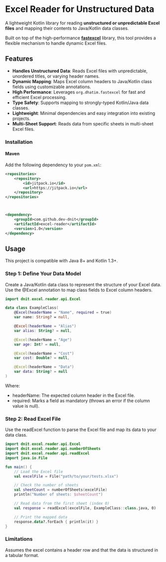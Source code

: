 # Excel Reader for Unstructured Data

A lightweight Kotlin library for reading **unstructured or unpredictable Excel files** and mapping their contents to Java/Kotlin data classes.

Built on top of the high-performance **[fastexcel](https://github.com/dhatim/fastexcel)** library, this tool provides a flexible mechanism to handle dynamic Excel files.

## Features
- **Handles Unstructured Data**: Reads Excel files with unpredictable, unordered titles, or varying header names.
- **Dynamic Mapping**: Maps Excel column headers to Java/Kotlin class fields using customizable annotations.
- **High Performance**: Leverages `org.dhatim.fastexcel` for fast and efficient Excel processing.
- **Type Safety**: Supports mapping to strongly-typed Kotlin/Java data classes.
- **Lightweight**: Minimal dependencies and easy integration into existing projects.
- **Multi-Sheet Support**: Reads data from specific sheets in multi-sheet Excel files.


### Installation

#### Maven
Add the following dependency to your `pom.xml`:

```xml
<repositories>
    <repository>
        <id>jitpack.io</id>
        <url>https://jitpack.io</url>
    </repository>
</repositories>



<dependency>
    <groupId>com.github.dev-dnit</groupId>
    <artifactId>excel-reader</artifactId>
    <version>1.0</version>
</dependency>
```

## Usage

This project is compatible with Java 8+ and Kotlin 1.3+.

### Step 1: Define Your Data Model

Create a Java/Kotlin data class to represent the structure of your Excel data.
Use the @Excel annotation to map class fields to Excel column headers.

```kotlin
import dnit.excel.reader.api.Excel

data class ExampleClass(
    @Excel(headerName = "Name", required = true)
    var name: String? = null,

    @Excel(headerName = "Alias")
    var alias: String? = null,

    @Excel(headerName = "Age")
    var age: Int? = null,

    @Excel(headerName = "Cost")
    var cost: Double? = null,

    @Excel(headerName = "Data")
    var data: String? = null
)
```

Where:
* headerName: The expected column header in the Excel file.
* required: Marks a field as mandatory (throws an error if the column value is null).

### Step 2: Read Excel File

Use the readExcel function to parse the Excel file and map its data to your data class.

```kotlin
import dnit.excel.reader.api.Excel
import dnit.excel.reader.api.numberOfSheets
import dnit.excel.reader.api.readExcel
import java.io.File

fun main() {
    // Load the Excel file
    val excelFile = File("path/to/your/tests.xlsx")

    // Check the number of sheets
    val sheetCount = numberOfSheets(excelFile)
    println("Number of sheets: $sheetCount")

    // Read data from the first sheet (index 0)
    val response = readExcel(excelFile, ExampleClass::class.java, 0)

    // Print the mapped data
    response.data?.forEach { println(it) }
}
```

### Limitations
Assumes the excel contains a header row and that the data is structured in a tabular format.
